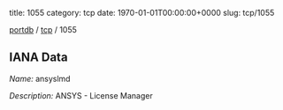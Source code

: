 title: 1055
category: tcp
date: 1970-01-01T00:00:00+0000
slug: tcp/1055

[portdb](/) / [tcp](/category/tcp.html) / 1055


## IANA Data

_Name:_ ansyslmd

_Description:_ ANSYS - License Manager

